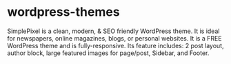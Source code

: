 # wordpress-themes
SimplePixel is a clean, modern, &amp; SEO friendly WordPress theme. It is ideal for newspapers, online magazines, blogs, or personal websites. It is a FREE WordPress theme and is fully-responsive. Its feature includes: 2 post layout, author block, large featured images for page/post, Sidebar, and Footer.
